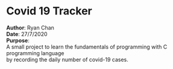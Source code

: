 # Covid 19 Tracker  
**Author**: Ryan Chan  
**Date**: 27/7/2020  
**Purpose**:  
A small project to learn the fundamentals of programming with C programming language  
by recording the daily number of covid-19 cases. 
